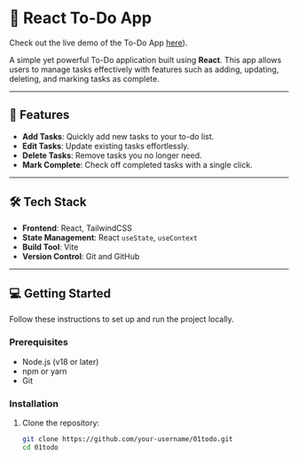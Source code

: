 # 📝 React To-Do App

Check out the live demo of the To-Do App [here](https://radhikamayani.github.io/To-Do/)).

A simple yet powerful To-Do application built using **React**. This app allows users to manage tasks effectively with features such as adding, updating, deleting, and marking tasks as complete.

---

## 🚀 Features

- **Add Tasks**: Quickly add new tasks to your to-do list.
- **Edit Tasks**: Update existing tasks effortlessly.
- **Delete Tasks**: Remove tasks you no longer need.
- **Mark Complete**: Check off completed tasks with a single click.

---

## 🛠️ Tech Stack

- **Frontend**: React, TailwindCSS
- **State Management**: React `useState`, `useContext`
- **Build Tool**: Vite
- **Version Control**: Git and GitHub

---

## 💻 Getting Started

Follow these instructions to set up and run the project locally.

### Prerequisites
- Node.js (v18 or later)
- npm or yarn
- Git

### Installation

1. Clone the repository:
   ```bash
   git clone https://github.com/your-username/01todo.git
   cd 01todo
